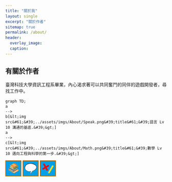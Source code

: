 ```yaml
---
title: "關於我"
layout: single
excerpt: "關於作者"
sitemap: true
permalink: /about/
header:
  overlay_image: 
  caption: 
---
```


## 有關於作者
臺灣科技大學資訊工程系畢業，內心渴求著可以共同奮鬥的同伴的遊戲開發者，尋找工作中。  

```mermaid
graph TD; 
a
-->
b[&lt;img src&#61;&#39;../assets/imgs/About/Speak.png&#39;title&#61;&#39;語言 Lv 10 溝通的基底.&#39;&gt;]
a
-->
c[&lt;img src&#61;&#39;../assets/imgs/About/Math.png&#39;title&#61;&#39;數學 Lv 10 邁向工程與科學的第一步.&#39;&gt;]
```

<img src="../assets/imgs/About/Book.png" title="學習 Lv 15/∞大部分技能的前置技能，最好點滿。"/>
<img src="../assets/imgs/About/Speak.png" title="語言 Lv 10/∞溝通的基底。"/>
<img src="../assets/imgs/About/Math.png" title="數學 Lv 10/∞邁向工程與科學的第一步。"/>